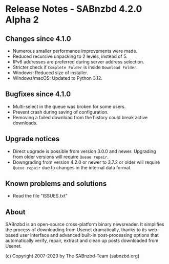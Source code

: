 Release Notes - SABnzbd 4.2.0 Alpha 2
=========================================================

## Changes since 4.1.0
- Numerous smaller performance improvements were made.
- Reduced recursive unpacking to 2 levels, instead of 5.
- IPv6 addresses are preferred during server address selection.
- Stricter check if `Complete Folder` is inside `Download Folder`.
- Windows: Reduced size of installer.
- Windows/macOS: Updated to Python 3.12.

## Bugfixes since 4.1.0
- Multi-select in the queue was broken for some users.
- Prevent crash during saving of configuration.
- Removing a failed download from the history could break active downloads.

## Upgrade notices
- Direct upgrade is possible from version 3.0.0 and newer.
  Upgrading from older versions will require `Queue repair`.
- Downgrading from version 4.2.0 or newer to 3.7.2 or older will
  require `Queue repair` due to changes in the internal data format.

## Known problems and solutions
- Read the file "ISSUES.txt"

## About
  SABnzbd is an open-source cross-platform binary newsreader.
  It simplifies the process of downloading from Usenet dramatically, thanks
  to its web-based user interface and advanced built-in post-processing options
  that automatically verify, repair, extract and clean up posts downloaded
  from Usenet.

  (c) Copyright 2007-2023 by The SABnzbd-Team (sabnzbd.org)

